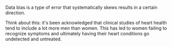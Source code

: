 Data bias is a type of error that systematically skews results in a certain direction.

Think about this: it's been acknowledged that clinical studies of heart health tend to include a lot more men than women. This has led to women failing to recognize symptoms and ultimately having their heart conditions go undetected and untreated.


